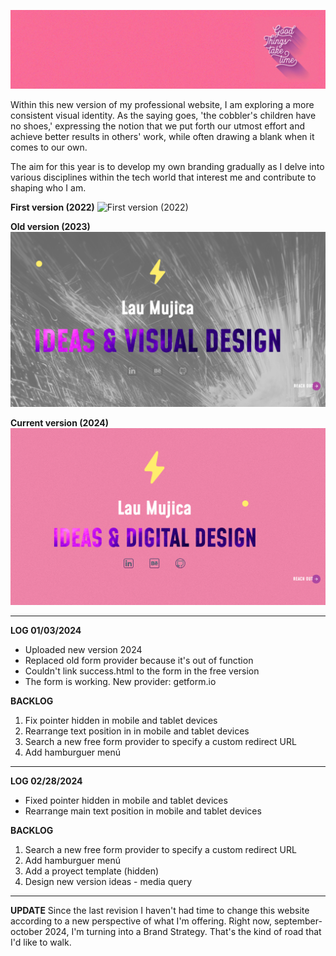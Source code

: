 ![Banner](/img/portada-github.png)

Within this new version of my professional website, I am exploring a more consistent visual identity. As the saying goes, 'the cobbler's children have no shoes,' expressing the notion that we put forth our utmost effort and achieve better results in others' work, while often drawing a blank when it comes to our own.

The aim for this year is to develop my own branding gradually as I delve into various disciplines within the tech world that interest me and contribute to shaping who I am.

**First version (2022)**
![First version (2022)](/vid/oldVersion-sm.gif)

**Old version (2023)**
![Old version (2023)](/img/oldVersion23.png)

**Current version (2024)**
![Current version (2024)](/img/currentVersion24.png)

<!-- 
---
[![Badge Hire me on Contra](/img/hiremeoncontra-light.png)](https://lauramujica.contra.com/)
 -->
---
**LOG 01/03/2024**
- Uploaded new version 2024
- Replaced old form provider because it's out of function
- Couldn't link success.html to the form in the free version
- The form is working. New provider: getform.io


**BACKLOG**
1. Fix pointer hidden in mobile and tablet devices
2. Rearrange text position in in mobile and tablet devices
3. Search a new free form provider to specify a custom redirect URL
4. Add hamburguer menú

---
**LOG 02/28/2024**
- Fixed pointer hidden in mobile and tablet devices
- Rearrange main text position in mobile and tablet devices


**BACKLOG**
1. Search a new free form provider to specify a custom redirect URL
2. Add hamburguer menú
3. Add a proyect template (hidden)
4. Design new version ideas - media query

---
**UPDATE**
Since the last revision I haven't had time to change this website according to a new perspective of what I'm offering.
Right now, september-october 2024, I'm turning into a Brand Strategy. That's the kind of road that I'd like to walk.